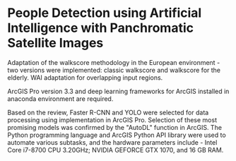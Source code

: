 # People Detection using Artificial Intelligence with Panchromatic Satellite Images


Adaptation of the walkscore methodology in the European environment - two versions were implemented: classic walkscore and walkscore for the elderly. WAI adaptation for overlapping input regions.

ArcGIS Pro version 3.3 and deep learning frameworks for ArcGIS installed in anaconda environment are required.

Based on the review, Faster R-CNN and YOLO were selected for data processing using implementation in ArcGIS Pro. Selection of these most promising models was confirmed by the "AutoDL" function in ArcGIS. The Python programming language and ArcGIS Python API library were used to automate various subtasks, and the hardware parameters include - Intel Core i7-8700 CPU 3.20GHz; NVIDIA GEFORCE GTX 1070, and 16 GB RAM.

